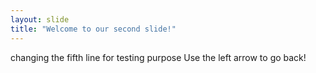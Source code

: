 ```yaml
---
layout: slide
title: "Welcome to our second slide!"
---
```

changing the fifth line for testing purpose
Use the left arrow to go back!
